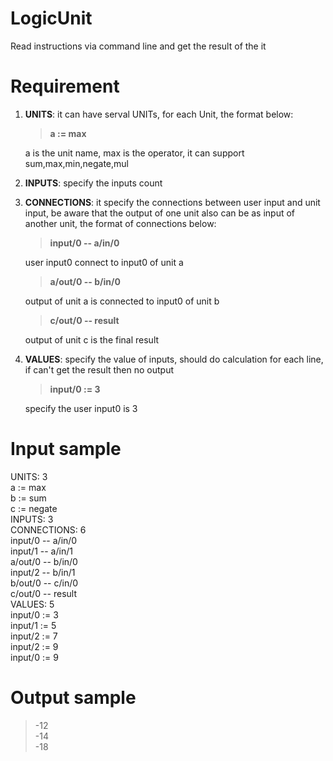 # LogicUnit
Read instructions via command line and get the result of the it

# Requirement
1.  **UNITS**: it can have serval UNITs, for each Unit, the format below:
    > **a := max**
    
    a is the unit name, max is the operator, it can support sum,max,min,negate,mul
2.  **INPUTS**: specify the inputs count
3.  **CONNECTIONS**: it specify the connections between user input and unit input, be aware that the output of one unit also can be as input of another unit, the format of connections below:
    > **input/0 -- a/in/0**

    user input0 connect to input0 of unit a
    > **a/out/0 -- b/in/0**
    
    output of unit a is connected to input0 of unit b
    > **c/out/0 -- result**
    
    output of unit c is the final result
4.  **VALUES**: specify the value of inputs, should do calculation for each line, if can't get the result then no output
    > **input/0 := 3**
        
    specify the user input0 is 3

# Input sample
UNITS: 3  
a := max  
b := sum  
c := negate  
INPUTS: 3  
CONNECTIONS: 6  
input/0 -- a/in/0  
input/1 -- a/in/1  
a/out/0 -- b/in/0  
input/2 -- b/in/1  
b/out/0 -- c/in/0  
c/out/0 -- result  
VALUES: 5  
input/0 := 3  
input/1 := 5  
input/2 := 7  
input/2 := 9  
input/0 := 9  

# Output sample
> -12  
> -14  
> -18  
